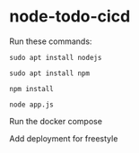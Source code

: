 # node-todo-cicd

Run these commands:


`sudo apt install nodejs`


`sudo apt install npm`


`npm install`

`node app.js`

Run the docker compose

Add deployment for freestyle
